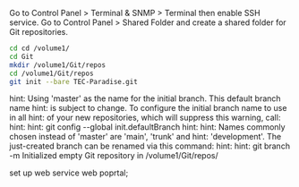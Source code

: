 Go to Control Panel > Terminal & SNMP > Terminal then enable SSH service.
Go to Control Panel > Shared Folder and create a shared folder for Git repositories.

```bash
cd cd /volume1/
cd Git
mkdir /volume1/Git/repos
cd /volume1/Git/repos
git init --bare TEC-Paradise.git

```

hint: Using 'master' as the name for the initial branch. This default branch name
hint: is subject to change. To configure the initial branch name to use in all
hint: of your new repositories, which will suppress this warning, call:
hint:
hint:   git config --global init.defaultBranch <name>
hint:
hint: Names commonly chosen instead of 'master' are 'main', 'trunk' and
hint: 'development'. The just-created branch can be renamed via this command:
hint:
hint:   git branch -m <name>
Initialized empty Git repository in /volume1/Git/repos/



set up web service 
web poprtal;
